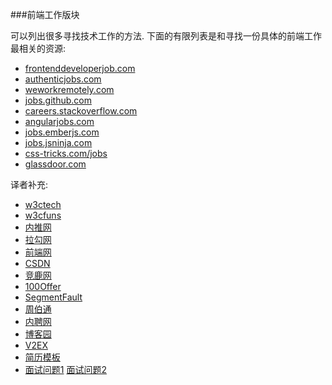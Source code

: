 ###前端工作版块

可以列出很多寻找技术工作的方法. 下面的有限列表是和寻找一份具体的前端工作最相关的资源:

* [frontenddeveloperjob.com](http://frontenddeveloperjob.com/)
* [authenticjobs.com](https://authenticjobs.com/#category=4)
* [weworkremotely.com](https://weworkremotely.com/)
* [jobs.github.com](https://jobs.github.com/)
* [careers.stackoverflow.com](http://careers.stackoverflow.com/jobs?searchTerm=front-end)
* [angularjobs.com](http://angularjobs.com/)
* [jobs.emberjs.com](http://jobs.emberjs.com/)
* [jobs.jsninja.com](http://jobs.jsninja.com/)
* [css-tricks.com/jobs](https://css-tricks.com/jobs/)
* [glassdoor.com](http://www.glassdoor.com/Job/front-end-developer-jobs-SRCH_KO0,19.htm?jobType=all)

译者补充:

* [w3ctech](http://www.w3ctech.com/job)
* [w3cfuns](http://www.w3cfuns.com/job.php)
* [内推网](http://www.neitui.me/)
* [拉勾网](http://www.lagou.com/)
* [前端网](http://qianduan.cc/)
* [CSDN](http://job.csdn.net/)
* [竞鹿网](https://www.nextoffer.com/)
* [100Offer](http://100offer.com/)
* [SegmentFault](http://segmentfault.com/jobs)
* [周伯通](http://www.jobtong.com/)
* [内聘网](http://www.neipin.com/)
* [博客园](http://job.cnblogs.com/)
* [V2EX](http://www.v2ex.com/)
* [简历模板](https://github.com/geekcompany/ResumeSample/blob/master/web.md)
* [面试问题1](https://github.com/Enolak/Front-end-questions-to-the-interview-stage)   [面试问题2](https://github.com/qiu-deqing/FE-interview)